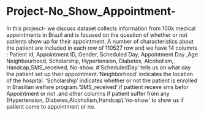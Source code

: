 # Project-No_Show_Appointment-
In this projesct- we discuss dataset collects information from 100k medical appointments in Brazil and is focused on the question of whether or not patients show up for their appointment. A number of characteristics about the patient are included in each row of 110527 row and we have 14 columns : Patient Id, Appointment ID, Gender, Scheduled Day, Appointment Day ,Age Neighbourhood, Scholarship, Hypertension, Diabetes, Alcoholism, Handcap,SMS_received, No-show. #‘ScheduledDay’ tells us on what day the patient set up their appointment.‘Neighborhood’ indicates the location of the hospital. ‘Scholarship’ indicates whether or not the patient is enrolled in Brasilian welfare program.‘SMS_received’ if pattient receve sms befor Appointment or not .and other columns if patient suffer from any (Hypertension, Diabetes,Alcoholism,Handcap).'no-show' to show us if patient come to appointment or no.
